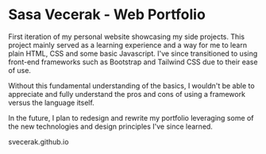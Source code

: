 # Sasa Vecerak - Web Portfolio
First iteration of my personal website showcasing my side projects. This project mainly served as a learning experience and a way for me to learn plain HTML, CSS and some basic Javascript. I've since transitioned to using front-end frameworks such as Bootstrap and Tailwind CSS due to their ease of use. 

Without this fundamental understanding of the basics, I wouldn't be able to appreciate and fully understand the pros and cons of using a framework versus the language itself. 

In the future, I plan to redesign and rewrite my portfolio leveraging some of the new technologies and design principles I've since learned.

svecerak.github.io

